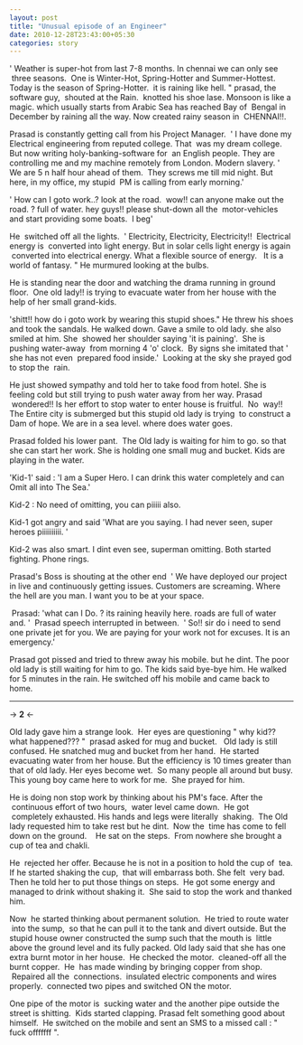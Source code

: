 ```yaml
--- 
layout: post 
title: "Unusual episode of an Engineer" 
date: 2010-12-28T23:43:00+05:30 
categories: story
---
```


' Weather is super-hot from last 7-8 months. In chennai we can only see
 three seasons.  One is Winter-Hot, Spring-Hotter and Summer-Hottest.
Today is the season of Spring-Hotter.  it is raining like hell. "
prasad, the software guy,  shouted at the Rain.  knotted his shoe lase.
Monsoon is like a magic. which usually starts from Arabic Sea has
reached Bay of  Bengal in December by raining all the way. Now created
rainy season in  CHENNAI!!.   
<!--more-->
Prasad is constantly getting call from his Project Manager. 
' I have done my Electrical engineering from reputed college. That  was
my dream college. But now writing holy-banking-software for  an English
people. They are controlling me and my machine remotely from London.
Modern slavery. ' We are 5 n half hour ahead of them.  They screws me
till mid night. But here, in my office, my stupid  PM is calling from
early morning.'     

' How can I goto work..? look at the road.  wow!! can anyone make out
the road. ? full of water. hey guys!! please shut-down all the
 motor-vehicles and start providing some boats.  I beg'   

He  switched off all the lights.  ' Electricity, Electricity,
Electricity!!  Electrical energy is  converted into light energy. But in
solar cells light energy is again  converted into electrical energy.
What a flexible source of energy.   It is a world of fantasy. " He
murmured looking at the bulbs.    

He is standing near the door and watching the drama running in ground
floor.  One old lady!! is trying to evacuate water from her house with
the help of her small grand-kids.   

'shitt!! how do i goto work by wearing this stupid shoes." He threw his
shoes and took the sandals. He walked down. Gave a smile to old lady.
she also smiled at him. She  showed her shoulder saying 'it is paining'.
 She is pushing water-away  from morning 4 'o' clock.  By signs she
imitated that ' she has not even  prepared food inside.'  Looking at the
sky she prayed god to stop the  rain.  

He just showed sympathy and told her to take food from hotel. She is
feeling cold but still trying to push water away from her way. Prasad
 wondered!! Is her effort to stop water to enter house is fruitful.  No
 way!! The Entire city is submerged but this stupid old lady is trying
 to construct a Dam of hope. We are in a sea level. where does water
goes. 

Prasad folded his lower pant.  The Old lady is waiting for him to go. so
that she can start her work. She is holding one small mug and bucket.
Kids are playing in the water.  

'Kid-1' said : 'I am a Super Hero. I can drink this water completely and
can Omit all into The Sea.'

Kid-2 : No need of omitting, you can piiiii also.  

Kid-1 got angry and said 'What are you saying. I had never seen, super
heroes piiiiiiiiii. ' 

Kid-2 was also smart. I dint even see, superman omitting. Both started
fighting. Phone rings.   

Prasad's Boss is shouting at the other end  ' We have deployed our
project in live and continuously getting issues. Customers are
screaming. Where the hell are you man. I want you to be at your space. 

 Prasad: 'what can I Do. ? its raining heavily here. roads are full of
water and. '  Prasad speech interrupted in between.  ' So!! sir do i
need to send one private jet for you. We are paying for your work not
for excuses. It is an emergency.'

Prasad got pissed and tried to threw away his mobile. but he dint. The
poor old lady is still waiting for him to go. The kids said bye-bye him.
He walked for 5 minutes in the rain. He switched off his mobile and came
back to home.    

---
-> **2** <- 

Old lady gave him a strange look.  Her eyes are questioning " why kid??
what happened??? "  prasad asked for mug and bucket.   Old lady is still
confused. He snatched mug and bucket from her hand.  He started
evacuating water from her house. But the efficiency is 10 times greater
than that of old lady. Her eyes become wet.  So many people all around
but busy. This young boy came here to work for me.  She prayed for him.
 

He is doing non stop work by thinking about his PM's face. After the
 continuous effort of two hours,  water level came down.  He got
 completely exhausted. His hands and legs were literally  shaking.  The
Old lady requested him to take rest but he dint.  Now the  time has come
to fell down on the ground.    He sat on the steps.  From nowhere she
brought a cup of tea and chakli. 

He  rejected her offer. Because he is not in a position to hold the cup
of  tea. If he started shaking the cup,  that will embarrass both. She
felt  very bad. Then he told her to put those things on steps.  He got
some energy and managed to drink without shaking it.  She said to stop
the work and thanked him.

Now  he started thinking about permanent solution.  He tried to route
water  into the sump,  so that he can pull it to the tank and divert
outside. But the stupid house owner constructed the sump such that the
mouth is  little above the ground level and its fully packed. Old lady
said that she has one extra burnt motor in her house.  He checked the
motor.  cleaned-off all the burnt copper.  He  has made winding by
bringing copper from shop.  Repaired all the  connections.  insulated
electric components and wires properly.  connected two pipes and
switched ON the motor.  

One pipe of the motor is  sucking water and the another pipe outside the
street is shitting.  Kids started clapping. Prasad felt something good
about himself.  He switched on the mobile and sent an SMS to a missed
call : " fuck offfffff ".    
